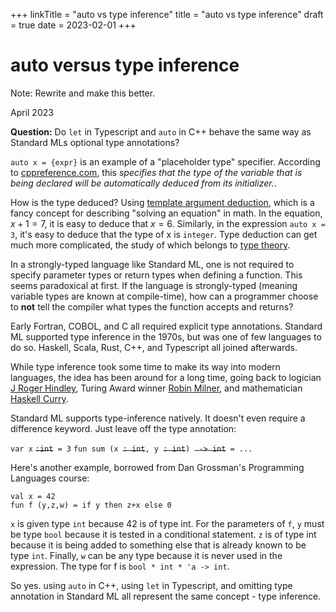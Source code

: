 +++
linkTitle = "auto vs type inference"
title = "auto vs type inference"
draft = true
date = 2023-02-01
+++

# auto versus type inference

Note: Rewrite and make this better.


April 2023

**Question:** Do `let` in Typescript and `auto` in C++ behave the same way as Standard MLs optional type annotations? 

`auto x = {expr}` is an example of a "placeholder type" specifier. According to [cppreference.com](https://en.cppreference.com/w/cpp/language/auto), this <i>specifies that the type of the variable that is being declared will be automatically deduced from its initializer.</i>. 

How is the type deduced? Using [template argument deduction](https://en.cppreference.com/w/cpp/language/template_argument_deduction#Other_contexts), which is a fancy concept for describing "solving an equation" in math. In the equation, $x+1=7$, it is easy to deduce that $x=6$. Similarly, in the expression `auto x = 3`, it's easy to deduce that the type of x is `integer`. Type deduction can get much more complicated, the study of which belongs to [type theory](https://en.cppreference.com/w/cpp/language/template_argument_deduction#Other_contexts). 

In a strongly-typed language like Standard ML, one is not required to specify parameter types or return types when defining a function. This seems paradoxical at first. If the language is strongly-typed (meaning variable types are known at compile-time), how can a programmer choose to **not** tell the compiler what types the function accepts and returns? 

Early Fortran, COBOL, and C all required explicit type annotations. Standard ML supported type inference in the 1970s, but was one of few languages to do so. Haskell, Scala, Rust, C++, and Typescript all joined afterwards.  

While type inference took some time to make its way into modern languages, the idea has been around for a long time, going back to logician [J Roger Hindley](https://en.wikipedia.org/wiki/Hindley–Milner_type_system), Turing Award winner [Robin Milner](https://en.wikipedia.org/wiki/Hindley–Milner_type_system), and mathematician [Haskell Curry](https://en.wikipedia.org/wiki/Haskell_Curry).

Standard ML supports type-inference natively. It doesn't even require a difference keyword. Just leave off the type annotation:

`var x` <s>`:int`</s>` = 3`
`fun sum (x `<s>`: int`</s>`, y `<s>`: int`</s>`) `<s>` -> int`</s>` = ...`

Here's another example, borrowed from Dan Grossman's Programming Languages course: 

```
val x = 42
fun f (y,z,w) = if y then z+x else 0
```

`x` is given type `int` because 42 is of type int. For the parameters of `f`, `y` must be type `bool` because it is tested in a conditional statement. `z` is of type int because it is being added to something else that is already known to be type `int`. Finally, `w` can be any type because it is never used in the expression. The type for f is `bool * int * 'a -> int`. 

So yes. using `auto` in C++, using `let` in Typescript, and omitting type annotation in Standard ML all represent the same concept - type inference. 
